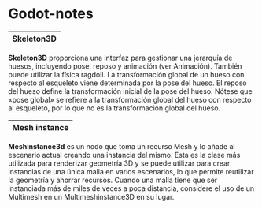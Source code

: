 # Godot-notes

|Skeleton3D|
|----------|
**Skeleton3D** proporciona una interfaz para gestionar una jerarquía de huesos, incluyendo pose, reposo y animación (ver Animación). También puede utilizar la física ragdoll. La transformación global de un hueso con respecto al esqueleto viene determinada por la pose del hueso. El reposo del hueso define la transformación inicial de la pose del hueso. Nótese que «pose global» se refiere a la transformación global del hueso con respecto al esqueleto, por lo que no es la transformación global del hueso.

|Mesh instance|
|-------------|
**Meshinstance3d** es un nodo que toma un recurso Mesh y lo añade al escenario actual creando una instancia del mismo. Esta es la clase más utilizada para renderizar geometría 3D y se puede utilizar para crear instancias de una única malla en varios escenarios, lo que permite reutilizar la geometría y ahorrar recursos. Cuando una malla tiene que ser instanciada más de miles de veces a poca distancia, considere el uso de un Multimesh en un Multimeshinstance3D en su lugar.
